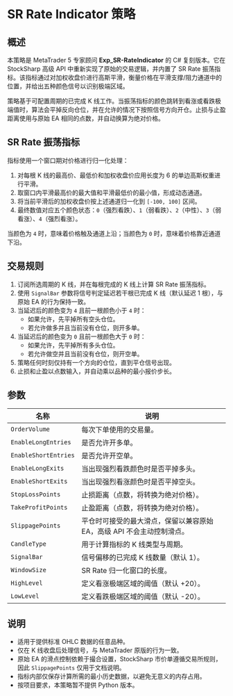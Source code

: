 # SR Rate Indicator 策略

## 概述

本策略是 MetaTrader 5 专家顾问 **Exp_SR-RateIndicator** 的 C# 复刻版本。它在 StockSharp 高级 API 中重新实现了原始的交易逻辑，并内置了 SR Rate 振荡指标。该指标通过对加权收盘价进行高斯平滑，衡量价格在平滑支撑/阻力通道中的位置，并给出五种颜色信号以识别极端区域。

策略基于可配置周期的已完成 K 线工作。当振荡指标的颜色跳转到看涨或看跌极端值时，算法会平掉反向仓位，并在允许的情况下按照信号方向开仓。止损与止盈距离使用与原始 EA 相同的点数，并自动换算为绝对价格。

## SR Rate 振荡指标

指标使用一个窗口期对价格进行归一化处理：

1. 对每根 K 线的最高价、最低价和加权收盘价应用长度为 6 的单边高斯权重进行平滑。
2. 取窗口内平滑最高价的最大值和平滑最低价的最小值，形成动态通道。
3. 将当前平滑后的加权收盘价按上述通道归一化到 `[-100, 100]` 区间。
4. 最终数值对应五个颜色状态：`0`（强烈看跌）、`1`（弱看跌）、`2`（中性）、`3`（弱看涨）、`4`（强烈看涨）。

当颜色为 `4` 时，意味着价格触及通道上沿；当颜色为 `0` 时，意味着价格靠近通道下沿。

## 交易规则

1. 订阅所选周期的 K 线，并在每根完成的 K 线上计算 SR Rate 振荡指标。
2. 使用 `SignalBar` 参数将信号判定延迟若干根已完成 K 线（默认延迟 1 根），与原始 EA 的行为保持一致。
3. 当延迟后的颜色变为 `4` 且前一根颜色小于 `4` 时：
   - 如果允许，先平掉所有空头仓位。
   - 若允许做多并且当前没有仓位，则开多单。
4. 当延迟后的颜色变为 `0` 且前一根颜色大于 `0` 时：
   - 如果允许，先平掉所有多头仓位。
   - 若允许做空并且当前没有仓位，则开空单。
5. 策略任何时刻仅持有一个方向的仓位，直到平仓信号出现。
6. 止损和止盈以点数输入，并自动乘以品种的最小报价步长。

## 参数

| 名称 | 说明 |
|------|------|
| `OrderVolume` | 每次下单使用的交易量。 |
| `EnableLongEntries` | 是否允许开多单。 |
| `EnableShortEntries` | 是否允许开空单。 |
| `EnableLongExits` | 当出现强烈看跌颜色时是否平掉多头。 |
| `EnableShortExits` | 当出现强烈看涨颜色时是否平掉空头。 |
| `StopLossPoints` | 止损距离（点数，将转换为绝对价格）。 |
| `TakeProfitPoints` | 止盈距离（点数，将转换为绝对价格）。 |
| `SlippagePoints` | 平仓时可接受的最大滑点，保留以兼容原始 EA，高级 API 不会主动控制滑点。 |
| `CandleType` | 用于计算指标的 K 线类型与周期。 |
| `SignalBar` | 信号偏移的已完成 K 线数量（默认 1）。 |
| `WindowSize` | SR Rate 归一化窗口的长度。 |
| `HighLevel` | 定义看涨极端区域的阈值（默认 +20）。 |
| `LowLevel` | 定义看跌极端区域的阈值（默认 -20）。 |

## 说明

- 适用于提供标准 OHLC 数据的任意品种。
- 仅在 K 线收盘后处理信号，与 MetaTrader 原版的行为一致。
- 原始 EA 的滑点控制依赖于撮合设置，StockSharp 市价单遵循交易所规则，因此 `SlippagePoints` 仅用于文档说明。
- 指标内部仅保存计算所需的最小历史数据，以避免无意义的内存占用。
- 按项目要求，本策略暂不提供 Python 版本。
